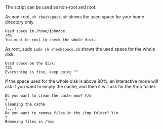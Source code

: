 The script can be used as non-root and root. 

As non-root, ```sh checkspace.sh``` shows the used space for your home directory only.
```console
Used space in /home/johndoe:
74%
You must be root to check the whole disk.
```

As root, sudo ```sudo sh checkspace.sh``` shows the used space for the whole disk.
```console
Used space on the disk:
72%
Everything is fine, keep going ^^
```

If the space used for the whole disk is above 90%, an interactive mode will ask if you want to empty the cache, and then it will ask for the /tmp folder.

```console
Do you want to clean the cache now? Y/n
Y
Cleaning the cache
(...)
Do you want to remove files in the /tmp folder? Y/n
Y
Removing files in /tmp
```
